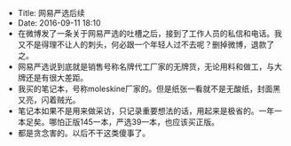 - Title: 网易严选后续
- Date: 2016-09-11 18:10
- 在微博发了一条关于网易严选的吐槽之后，接到了工作人员的私信和电话。我又不是得理不让人的刺头，何必跟一个年轻人过不去呢？删掉微博，退款了之。
- 网易严选说到底就是销售号称名牌代工厂家的无牌货，无论用料和做工，与大牌还是有很大差距。
- 我买的笔记本，号称moleskine厂家的。但是纸张一看就不是无酸纸，封面黑又亮，闪着贼光。
- 笔记本如果不是用来做采访，只记录重要想法的话，用起来是极省的。一年一本足矣。哪怕正版145一本，严选39一本，也应该买正版。
- 都是贪念害的。以后不干这类傻事了。
